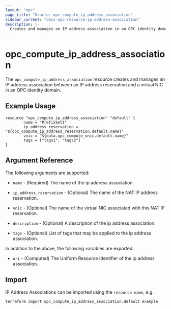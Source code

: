 ```yaml
---
layout: "opc"
page_title: "Oracle: opc_compute_ip_address_association"
sidebar_current: "docs-opc-resource-ip-address-association"
description: |-
  Creates and manages an IP address association in an OPC identity domain.
---
```


# opc\_compute\_ip\_address\_association

The ``opc_compute_ip_address_association`` resource creates and manages an IP address association between an IP address reservation and a virtual NIC in an OPC identity domain.

## Example Usage

```
resource "opc_compute_ip_address_association" "default" {
        name = "PrefixSet1"
        ip_address_reservation = "${opc_compute_ip_address_reservation.default.name}"
        vnic = "${data.opc_compute_vnic.default.name}"
        tags = ["tags1", "tags2"]
}
```

## Argument Reference

The following arguments are supported:

* `name` - (Required) The name of the ip address association.

* `ip_address_reservation` - (Optional) The name of the NAT IP address reservation.

* `vnic` - (Optional) The name of the virtual NIC associated with this NAT IP reservation.

* `description` - (Optional) A description of the ip address association.

* `tags` - (Optional) List of tags that may be applied to the ip address association.

In addition to the above, the following variables are exported:

* `uri` - (Computed) The Uniform Resource Identifier of the ip address association.

## Import

IP Address Associations can be imported using the `resource name`, e.g.

```
terraform import opc_compute_ip_address_association.default example
```
